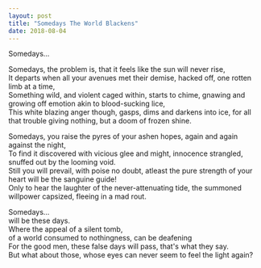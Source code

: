 ```yaml
---
layout: post
title: "Somedays The World Blackens"
date: 2018-08-04
---
```

Somedays...  
  
Somedays, the problem is, that it feels like the sun will never rise,  
It departs when all your avenues met their demise, hacked off, one rotten limb at a time,  
Something wild, and violent caged within, starts to chime, gnawing and growing off emotion akin to blood-sucking lice,  
This white blazing anger though, gasps, dims and darkens into ice, for all that trouble giving nothing, but a doom of frozen shine.  

Somedays, you raise the pyres of your ashen hopes, again and again against the night,  
To find it discovered with vicious glee and might, innocence strangled, snuffed out by the looming void.  
Still you will prevail, with poise no doubt, atleast the pure strength of your heart will be the sanguine guide!  
Only to hear the laughter of the never-attenuating tide, the summoned willpower capsized, fleeing in a mad rout.  

Somedays...  
    will be these days.  
Where the appeal of a silent tomb,  
    of a world consumed to nothingness, can be deafening  
For the good men, these false days will pass, that's what they say.  
But what about those, whose eyes can never seem to feel the light again?  
